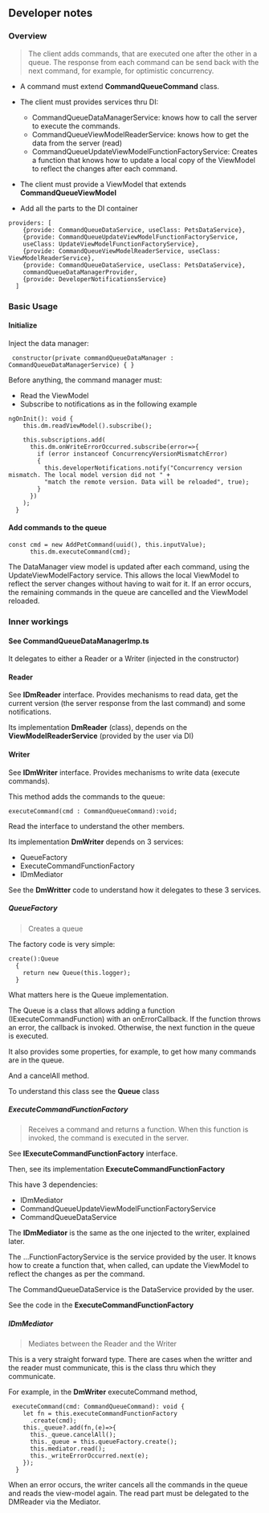 ## Developer notes

### Overview

> The client adds commands, that are executed one after the other in a queue. The response from each command can be send back with the next command, for example,
for optimistic concurrency.

- A command must extend **CommandQueueCommand** class.
- The client must provides services thru DI:
  - CommandQueueDataManagerService: knows how to call the server to execute the commands.
  - CommandQueueViewModelReaderService: knows how to get the data from the server (read)
  - CommandQueueUpdateViewModelFunctionFactoryService: Creates a function that knows how to update a local copy of the ViewModel to reflect the changes after each command.

- The client must provide a ViewModel that extends **CommandQueueViewModel**

- Add all the parts to the DI container

```angular2html
providers: [
    {provide: CommandQueueDataService, useClass: PetsDataService},
    {provide: CommandQueueUpdateViewModelFunctionFactoryService, 
    useClass: UpdateViewModelFunctionFactoryService},
    {provide: CommandQueueViewModelReaderService, useClass: ViewModelReaderService},
    {provide: CommandQueueDataService, useClass: PetsDataService},
    commandQueueDataManagerProvider,
    {provide: DeveloperNotificationsService}
  ]
```

### Basic Usage
#### Initialize

Inject the data manager:
```angular2html
 constructor(private commandQueueDataManager : CommandQueueDataManagerService) { }
```

Before anything, the command manager must:
- Read the ViewModel 
- Subscribe to notifications as in the following example

```angular2html
ngOnInit(): void {
    this.dm.readViewModel().subscribe();
    
    this.subscriptions.add(
      this.dm.onWriteErrorOccurred.subscribe(error=>{
        if (error instanceof ConcurrencyVersionMismatchError)
        {
          this.developerNotifications.notify("Concurrency version mismatch. The local model version did not " +
          "match the remote version. Data will be reloaded", true);
        }
      })
    );
  }
```

#### Add commands to the queue
```angular2html
const cmd = new AddPetCommand(uuid(), this.inputValue);
      this.dm.executeCommand(cmd);
```

The DataManager view model is updated after each command, using the UpdateViewModelFactory service. This allows the local ViewModel to reflect the server changes
without having to wait for it. If an error occurs, the remaining commands in the queue are cancelled and the  ViewModel reloaded.

### Inner workings

#### See **CommandQueueDataManagerImp.ts**
It delegates to either a Reader or a Writer (injected in the constructor)

#### Reader
See **IDmReader** interface.
Provides mechanisms to read data, get the current version (the server response from the last command) and some notifications.

Its implementation **DmReader** (class), depends on the **ViewModelReaderService** (provided by the user via DI)

#### Writer
See **IDmWriter** interface.
Provides mechanisms to write data (execute commands).

This method adds the commands to the queue:
```angular2html
executeCommand(cmd : CommandQueueCommand):void;
```
Read the interface to understand the other members.

Its implementation **DmWriter** depends on 3 services:
- QueueFactory
- ExecuteCommandFunctionFactory
- IDmMediator

See the **DmWritter** code to understand how it delegates to these 3 services.

##### QueueFactory
> Creates a queue

The factory code is very simple:
```angular2html
create():Queue
  {
    return new Queue(this.logger);
  }
```

What matters here is the Queue implementation.

The Queue is a class that allows adding a function (IExecuteCommandFunction) with
an onErrorCallback. If the function throws an error, the callback is invoked.
Otherwise, the next function in the queue is executed.

It also provides some properties, for example, to get how many commands are in the queue.

And a cancelAll method.

To understand this class see the **Queue** class

##### ExecuteCommandFunctionFactory
> Receives a command and returns a function. When this function is invoked, the command
is executed in the server.

See **IExecuteCommandFunctionFactory** interface.

Then, see its implementation **ExecuteCommandFunctionFactory**

This have 3 dependencies: 
- IDmMediator
- CommandQueueUpdateViewModelFunctionFactoryService
- CommandQueueDataService

The **IDmMediator** is the same as the one injected to the writer, explained later.

The ...FunctionFactoryService is the service provided by the user. It knows how to
create a function that, when called, can update the ViewModel to reflect the changes
as per the command.

The CommandQueueDataService is the DataService provided by the user.

See the code in the **ExecuteCommandFunctionFactory**

##### IDmMediator
> Mediates between the Reader and the Writer

This is a very straight forward type. There are cases when the writter and the reader must communicate,
this is the class thru which they communicate. 

For example, in the **DmWriter** executeCommand method, 
```angular2html
 executeCommand(cmd: CommandQueueCommand): void {
    let fn = this.executeCommandFunctionFactory
      .create(cmd);
    this._queue?.add(fn,(e)=>{
      this._queue.cancelAll();
      this._queue = this.queueFactory.create();
      this.mediator.read();
      this._writeErrorOccurred.next(e);
    });
  }
```
When an error occurs, the writer cancels all the commands in the queue and reads the view-model again.
The read part must be delegated to the DMReader via the Mediator.



